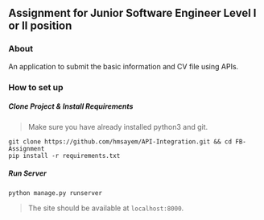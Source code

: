 ## Assignment for Junior Software Engineer Level I or II position

### About
An application to submit the basic information and CV file using APIs.


### How to set up
##### Clone Project & Install Requirements
> Make sure you have already installed python3 and git.
```
git clone https://github.com/hmsayem/API-Integration.git && cd FB-Assignment
pip install -r requirements.txt
```
##### Run Server
```
python manage.py runserver
```
>  The site should be available at `localhost:8000`.
